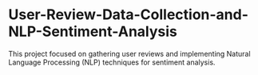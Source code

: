 # User-Review-Data-Collection-and-NLP-Sentiment-Analysis
This project focused on gathering user reviews and implementing Natural Language Processing (NLP) techniques for sentiment analysis. 
